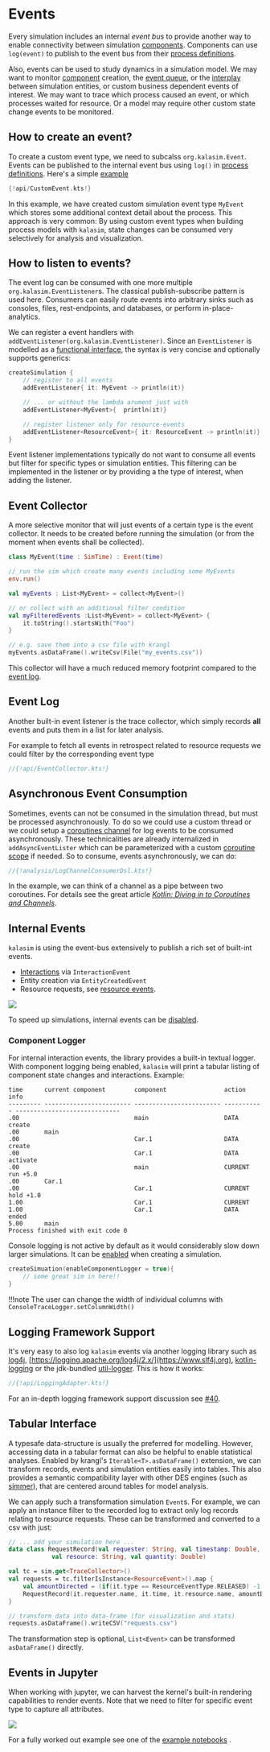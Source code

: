 # Events

Every simulation includes an internal _event bus_ to provide another way to enable connectivity between simulation [components](component.md). Components can use `log(event)` to publish to the event bus from their [process definitions](component.md#process-definition).

Also, events can be used to study dynamics in a simulation model. We may want to monitor [component](component.md) creation, the [event queue](basics.md#event-queue), or the [interplay](component.md#process-interaction) between simulation entities, or custom business dependent events of interest. We may  want to trace which process caused an event, or which processes waited for resource. Or a model may require other custom state change events to be monitored. 


## How to create an event?


To create a custom event type, we need to subcalss `org.kalasim.Event`. Events can be published to the internal event bus using `log()` in [process definitions](component.md#process-definition). Here's a simple [example](../../../src/test/kotlin/org/kalasim/examples/api/CustomEvent.kts)

```kotlin hl_lines="1000"
{!api/CustomEvent.kts!}
```

In this example, we have created custom simulation event type `MyEvent` which stores some additional context detail about the process. This approach is very common: By using custom event types when building process models with `kalasim`, state changes can be consumed very selectively for analysis and visualization.

## How to listen to events?

The event log can be consumed with one more multiple `org.kalasim.EventListener`s. The classical  publish-subscribe pattern is used here. Consumers can easily route events into arbitrary sinks such as consoles, files, rest-endpoints, and databases, or perform in-place-analytics.

We can register a event handlers with `addEventListener(org.kalasim.EventListener)`. Since an `EventListener` is modelled as a [functional interface](https://kotlinlang.org/docs/fun-interfaces.html), the syntax is very concise and optionally supports generics:

```kotlin
createSimulation { 
    // register to all events
    addEventListener{ it: MyEvent -> println(it)}

    // ... or without the lambda arument just with
    addEventListener<MyEvent>{  println(it)}

    // register listener only for resource-events
    addEventListener<ResourceEvent>{ it: ResourceEvent -> println(it)}    
}
```

Event listener implementations typically do not want to consume all events but filter for specific types or simulation entities. This filtering can be implemented in the listener or by providing a the type of interest, when adding the listener.


## Event Collector

A more selective monitor that will just events of a certain type is the event collector. It needs to be created before running the simulation (or from the moment when events shall be collected).

```kotlin
class MyEvent(time : SimTime) : Event(time)

// run the sim which create many events including some MyEvents
env.run()

val myEvents : List<MyEvent> = collect<MyEvent>()

// or collect with an additional filter condition
val myFilteredEvents :List<MyEvent> = collect<MyEvent> {
    it.toString().startsWith("Foo")
}

// e.g. save them into a csv file with krangl
myEvents.asDataFrame().writeCsv(File("my_events.csv"))
```
This collector will have a much reduced memory footprint compared to the [event log](#events).

## Event Log

Another built-in event listener is the trace collector, which simply records **all** events and puts them in a list for later analysis.

For example to fetch all events in retrospect related to resource requests we could filter by the corresponding event type

```kotlin
//{!api/EventCollector.kts!}
```

## Asynchronous Event Consumption

Sometimes, events can not be consumed in the simulation thread, but must be processed asynchronously. To do so we could use a custom thread or we could setup a [coroutines channel](https://kotlinlang.org/docs/reference/coroutines/channels.html) for log events to be consumed asynchronously. These technicalities are already internalized in `addAsyncEventLister` which can be parameterized with a custom [coroutine scope](https://kotlinlang.org/docs/coroutines-basics.html) if needed. So to consume, events asynchronously, we can do:

```kotlin
//{!analysis/LogChannelConsumerDsl.kts!}
```

In the example, we can think of a channel as a pipe between two coroutines. For details see the great article [_Kotlin: Diving in to Coroutines and Channels_](
https://proandroiddev.com/kotlin-coroutines-channels-csp-android-db441400965f).


## Internal Events


`kalasim` is using the event-bus extensively to publish a rich set of built-int events.

* [Interactions](component.md#process-interaction) via `InteractionEvent`
* Entity creation via `EntityCreatedEvent` 
* Resource requests, see [resource events](resource.md#events).

![](event_hierarchy.png)

To speed up simulations, internal events can be [disabled](advanced.md#continuous-simulation).

### Component Logger

For internal interaction events, the library provides a  built-in textual logger. With component logging being enabled, `kalasim` will print a tabular listing of component state changes and interactions. Example:

```
time      current component        component                action      info                          
--------- ------------------------ ------------------------ ----------- -----------------------------
.00                                main                     DATA        create
.00       main
.00                                Car.1                    DATA        create
.00                                Car.1                    DATA        activate
.00                                main                     CURRENT     run +5.0
.00       Car.1
.00                                Car.1                    CURRENT     hold +1.0
1.00                               Car.1                    CURRENT
1.00                               Car.1                    DATA        ended
5.00      main
Process finished with exit code 0
```

Console logging is not active by default as it would considerably slow down larger simulations. It can be [enabled](basics.md#configuring-a-simulation) when creating a simulation.

```kotlin
createSimuation(enableComponentLogger = true){
    // some great sim in here!!
}
```

!!!note 
    The user can change the width of individual columns with `ConsoleTraceLogger.setColumnWidth()`

## Logging Framework Support

It's very easy to also log `kalasim` events via another logging library such as [log4j](https://logging.apache.org/log4j), [https://logging.apache.org/log4j/2.x/](https://www.slf4j.org), [kotlin-logging](https://github.com/MicroUtils/kotlin-logging) or the jdk-bundled [util-logger](https://docs.oracle.com/javase/7/docs/api/java/util/logging/Logger.html). This is how it works:

```kotlin
//{!api/LoggingAdapter.kts!}
```


For an in-depth logging framework support discussion see [#40](https://github.com/holgerbrandl/kalasim/issues/40).

## Tabular Interface

A typesafe data-structure is usually the preferred for modelling. However, accessing data in a tabular format can also be helpful to enable statistical analyses. Enabled by krangl's `Iterable<T>.asDataFrame()` extension, we can  transform  records, events and simulation entities easily into tables. This also provides a semantic compatibility layer with other DES engines (such as [simmer](about.md#simmer)), that are centered around tables for model analysis.

We can apply such a transformation simulation `Event`s. For example, we can apply an instance filter to the recorded log to extract only log records relating to resource requests. These can be transformed and converted to a csv with just:

```kotlin
// ... add your simulation here ...
data class RequestRecord(val requester: String, val timestamp: Double, 
            val resource: String, val quantity: Double)

val tc = sim.get<TraceCollector>()
val requests = tc.filterIsInstance<ResourceEvent>().map {
    val amountDirected = (if(it.type == ResourceEventType.RELEASED) -1 else 1) * it.amount
    RequestRecord(it.requester.name, it.time, it.resource.name, amountDirected)
}

// transform data into data-frame (for visualization and stats)  
requests.asDataFrame().writeCSV("requests.csv")
```

The transformation step is optional, `List<Event>` can be transformed `asDataFrame()` directly.


## Events in Jupyter

When working with jupyter, we can harvest the kernel's built-in rendering capabilities to render events. Note that we need to filter for specific event type to capture all attributes.

![](jupyter_event_log.png)

For a fully worked out example see one of the [example notebooks](https://github.com/holgerbrandl/kalasim/blob/master/docs/userguide/docs/examples/bridge_game.ipynb) .